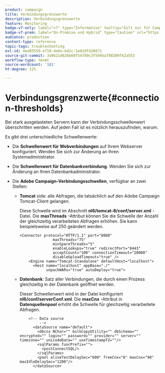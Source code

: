 ```yaml
---
product: campaign
title: Verbindungsgrenzwerte
description: Verbindungsgrenzwerte
feature: Monitoring
badge-v7-only: label="v7" type="Informative" tooltip="Gilt nur für Campaign Classic v7"
badge-v7-prem: label="On-Premise und Hybrid" type="Caution" url="https://experienceleague.adobe.com/docs/campaign-classic/using/installing-campaign-classic/architecture-and-hosting-models/hosting-models-lp/hosting-models.html?lang=de" tooltip="Gilt nur für Hybrid- und On-Premise-Bereitstellungen"
audience: production
content-type: reference
topic-tags: troubleshooting
exl-id: 4ee05559-e719-4e6e-b42c-1e82df428871
source-git-commit: 3a9b21d626b60754789c3f594ba798309f62a553
workflow-type: tm+mt
source-wordcount: '181'
ht-degree: 12%

---
```


# Verbindungsgrenzwerte{#connection-thresholds}



Bei stark ausgelasteten Servern kann der Verbindungsschwellenwert überschritten werden. Auf jeden Fall ist es nützlich herauszufinden, warum.

Es gibt drei unterschiedliche Schwellenwerte:

* Die **Schwellenwert für Webverbindungen** auf Ihrem Webserver konfiguriert. Wenden Sie sich zur Änderung an Ihren Systemadministrator.

* Die **Schwellenwert für Datenbankverbindung**. Wenden Sie sich zur Änderung an Ihren Datenbankadministrator.

* Die **Adobe Campaign-Verbindungsschwellen**, verfügbar an zwei Stellen:

   * **Tomcat** side: alle Abfragen, die tatsächlich auf den Adobe Campaign Tomcat-Client gelangen.

     Diese Schwelle wird im Abschnitt **nl6/tomcat-8/conf/server.xml** -Datei. Die **maxThreads** -Attribut können Sie die Schwelle der Anzahl der gleichzeitig verarbeiteten Abfragen erhöhen. Sie kann beispielsweise auf 250 geändert werden.

     ```
     <Connector protocol="HTTP/1.1" port="8080"
                    maxThreads="75"
                    minSpareThreads="5"
                    enableLookups="true" redirectPort="8443"
                    acceptCount="100" connectionTimeout="20000"
                    disableUploadTimeout="true" />
         <Engine name="Tomcat-Standalone" defaultHost="localhost">
           <Host name="localhost" appBase="./"
                 unpackWARs="true" autoDeploy="true">
     ```

   * **Datenbank**: Satz aller Verbindungen, die durch einen Prozess gleichzeitig in der Datenbank geöffnet werden.

     Dieser Schwellenwert wird in der Datei konfiguriert **nl6/conf/serverConf.xml**. Die **maxCnx** -Attribut in **Datenquellenpool** erhöht die Schwelle für gleichzeitig verarbeitete Abfragen.

     ```
         <!-- Data source
              -->
           <dataSource name="default">
             <dbcnx NChar="" bulkCopyUtility="" dbSchema="" encrypted="" login="" password="" provider="" server="" timezone="" unicodeData="" useTimestampTZ=""/>
             <sqlParams funcPrefix="">
               <postConnectSQL/>
             </sqlParams>
             <pool aliveTestDelaySec="600" freeCnx="0" maxCnx="90" maxIdleDelaySec="1200"/>
           </dataSource>
     ```

